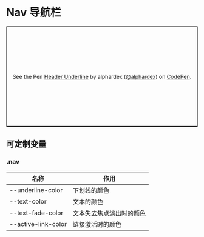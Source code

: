 # Nav 导航栏

<p class="codepen" data-height="265" data-theme-id="dark" data-default-tab="js,result" data-user="alphardex" data-slug-hash="JjoqbNP" style="height: 265px; box-sizing: border-box; display: flex; align-items: center; justify-content: center; border: 2px solid; margin: 1em 0; padding: 1em;" data-pen-title="Header Underline">
  <span>See the Pen <a href="https://codepen.io/alphardex/pen/JjoqbNP">
  Header Underline</a> by alphardex (<a href="https://codepen.io/alphardex">@alphardex</a>)
  on <a href="https://codepen.io">CodePen</a>.</span>
</p>
<script async src="https://static.codepen.io/assets/embed/ei.js"></script>

## 可定制变量

### .nav

| 名称                           | 作用                          |
| ------------------------------ | ----------------------------- |
| --underline-color | 下划线的颜色 |
| --text-color | 文本的颜色 |
| --text-fade-color | 文本失去焦点淡出时的颜色 |
| --active-link-color | 链接激活时的颜色 |